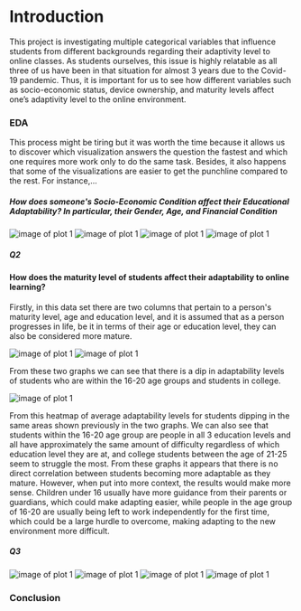 # Introduction

This project is investigating multiple categorical variables that influence students from different backgrounds regarding their adaptivity level to online classes. As students ourselves, this issue is highly relatable as all three of us have been in that situation for almost 3 years due to the Covid-19 pandemic. Thus, it is important for us to see how different variables such as socio-economic status, device ownership, and maturity levels affect one’s adaptivity level to the online environment.

### EDA

This process might be tiring but it was worth the time because it allows us to discover which visualization answers the question the fastest and which one requires more work only to do the same task. Besides, it also happens that some of the visualizations are easier to get the punchline compared to the rest. For instance,...

##### How does someone's Socio-Economic Condition affect their Educational Adaptability? In particular, their Gender, Age, and Financial Condition

![image of plot 1](images/darvP0.png)
![image of plot 1](images/darvP1.png)
![image of plot 1](images/darvP2.png)
![image of plot 1](images/darvP3.png)


##### Q2
#### How does the maturity level of students affect their adaptability to online learning?
Firstly, in this data set there are two columns that pertain to a person's maturity level, age and education level, and it is assumed that as a person progresses in life, be it in terms of their age or education level, they can also be considered more mature.

![image of plot 1](images/shawnP1.png)
![image of plot 1](images/shawnP2.png)

From these two graphs we can see that there is a dip in adaptability levels of students who are within the 16-20 age groups and students in college.

![image of plot 1](images/shawnP3.png)

From this heatmap of average adaptability levels for students dipping in the same areas shown previously in the two graphs. We can also see that students within the 16-20 age group are people in all 3 education levels and all have approximately the same amount of difficulty regardless of which education level they are at, and college students between the age of 21-25 seem to struggle the most.
From these graphs it appears that there is no direct correlation between students becoming more adaptable as they mature. However, when put into more context, the results would make more sense. Children under 16 usually have more guidance from their parents or guardians, which could make adapting easier, while people in the age group of 16-20 are usually being left to work independently for the first time, which could be a large hurdle to overcome, making adapting to the new environment more difficult. 

##### Q3

![image of plot 1](images/)
![image of plot 1](images/)
![image of plot 1](images/)
![image of plot 1](images/)















### Conclusion
